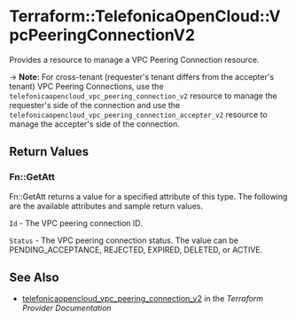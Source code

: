 # Terraform::TelefonicaOpenCloud::VpcPeeringConnectionV2

Provides a resource to manage a VPC Peering Connection resource.

-> **Note:** For cross-tenant (requester's tenant differs from the accepter's tenant) VPC Peering Connections, use the `telefonicaopencloud_vpc_peering_connection_v2` resource to manage the requester's side of the connection and use the `telefonicaopencloud_vpc_peering_connection_accepter_v2` resource to manage the accepter's side of the connection.

## Return Values

### Fn::GetAtt

Fn::GetAtt returns a value for a specified attribute of this type. The following are the available attributes and sample return values.

`Id` - The VPC peering connection ID.

`Status` - The VPC peering connection status. The value can be PENDING_ACCEPTANCE, REJECTED, EXPIRED, DELETED, or ACTIVE.

## See Also

* [telefonicaopencloud_vpc_peering_connection_v2](https://www.terraform.io/docs/providers/telefonicaopencloud/r/vpc_peering_connection_v2.html) in the _Terraform Provider Documentation_